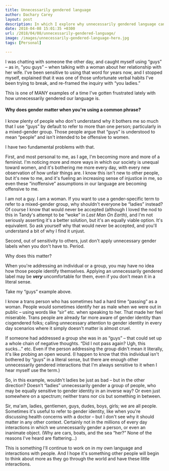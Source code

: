 ```yaml
---
title: Unnecessarily gendered language
author: Dachary Carey
layout: post
description: In which I explore why unnecessarily gendered language can be hurtful.
date: 2018-04-08 15:01:35 +0300
url: /2018/04/08/unnecessarily-gendered-language/
image: /images/unnecessarily-gendered-language-hero.jpg
tags: [Personal]

---
```

I was chatting with someone the other day, and caught myself using &#8220;guys&#8221; &#8211; as in, &#8220;you guys&#8221; &#8211; when talking with a woman about her relationship with her wife. I've been sensitive to using that word for years now, and I stopped myself, explained that it was one of those unfortunate verbal habits I've been trying to break, and re-framed the inquiry with &#8220;you ladies.&#8221;

This is one of MANY examples of a time I've gotten frustrated lately with how unnecessarily gendered our language is.

#### Why does gender matter when you're using a common phrase?

I know plenty of people who don't understand why it bothers me so much that I use &#8220;guys&#8221; by default to refer to more than one person; particularly in a mixed-gender group. Those people argue that &#8220;guys&#8221; is understood to mean &#8220;people&#8221; and isn't intended to be offensive to women.

I have two fundamental problems with that.

First, and most personal to me, as I age, I'm becoming more and more of a feminist. I'm noticing more and more ways in which our society is unequal toward women, and it's bothering me more every day, with every new observation of how unfair things are. I know this isn't new to other people, but it's new to me, and it's fueling an increasing sense of injustice in me, so even these &#8220;inoffensive&#8221; assumptions in our language are becoming offensive to me.

I am not a guy. I am a woman. If you want to use a gender-specific term to refer to a mixed-gender group, why shouldn't everyone be &#8220;ladies&#8221; instead? Of course I know that would never be accepted (although I loved the nod to this in Tandy's attempt to be &#8220;woke&#8221; in _Last Man On Earth_), and I'm not seriously asserting it's a better solution, but it's an equally viable option. It's equivalent. So ask yourself why that would never be accepted, and you'll understand a bit of why I find it unjust.

Second, out of sensitivity to others, just don't apply unnecessary gender labels when you don't have to. Period.

Why does this matter?

When you're addressing an individual or a group, you may have no idea how those people identify themselves. Applying an unnecessarily gendered label may be **_very_** uncomfortable for them, even if you don't mean it in a literal sense.

Take my &#8220;guys&#8221; example above.

I know a trans person who has sometimes had a hard time &#8220;passing&#8221; as a woman. People would sometimes identify her as male when we were out in public &#8211; using words like &#8220;sir&#8221; etc. when speaking to her. That made her feel miserable. Trans people are already far more aware of gender identity than cisgendered folks; calling unnecessary attention to gender identity in every day scenarios where it simply doesn't matter is almost cruel.

If someone had addressed a group she was in as &#8220;guys&#8221; &#8211; that could set up a whole chain of negative thoughts. &#8220;Did I not pass again? Ugh, this sucks&#8230;&#8221; etc. Even if the person addressing the group didn't mean it literally, it's like probing an open wound. (I happen to know that this individual isn't bothered by &#8220;guys&#8221; in a literal sense, but there are enough other unnecessarily gendered interactions that I'm always sensitive to it when I hear myself use the term.)

So, in this example, wouldn't ladies be just as bad &#8211; but in the other direction? Doesn't &#8220;ladies&#8221; unnecessarily gender a group of people, who may be equally sensitive to gender identity in an inverse way? Or even just somewhere on a spectrum; neither trans nor cis but something in between.

Sir, ma'am, ladies, gentlemen, guys, dudes, boys, girls; we are all people. Sometimes it's useful to refer to gender identity, like when you're discussing health concerns with a doctor &#8211; but I don't see why it should matter in any other context. Certainly not in the millions of every day interactions in which we unnecessarily gender a person, or even an inanimate object. (Why are cars, boats, and the sea &#8220;her?&#8221; None of the reasons I've heard are flattering&#8230;)

This is something I'll continue to work on in my own language and interactions with people. And I hope it's something other people will begin to think about more as they go through the world and have these little interactions.